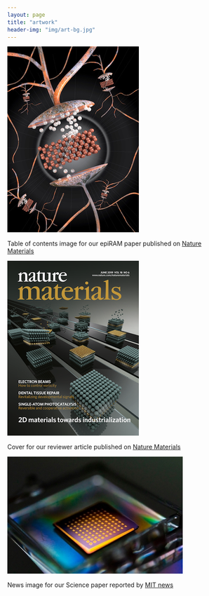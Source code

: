 ```yaml
---
layout: page
title: "artwork"
header-img: "img/art-bg.jpg"
---
```


![Nature Materials TOC 2018](img/natmat-epiram.jpg)

Table of contents image for our epiRAM paper published on [Nature Materials](https://www.nature.com/articles/s41563-017-0001-5)

![Nature Materials Cover 2018](img/natmat-2dcover-2018.png)

Cover for our reviewer article published on [Nature Materials](https://www.nature.com/articles/s41563-019-0335-2)

![MIT News Image 2019](img/MIT-news-split.jpg)

News image for our Science paper reported by [MIT news](http://news.mit.edu/2018/researchers-quickly-harvest-single-atom-materials-1011)